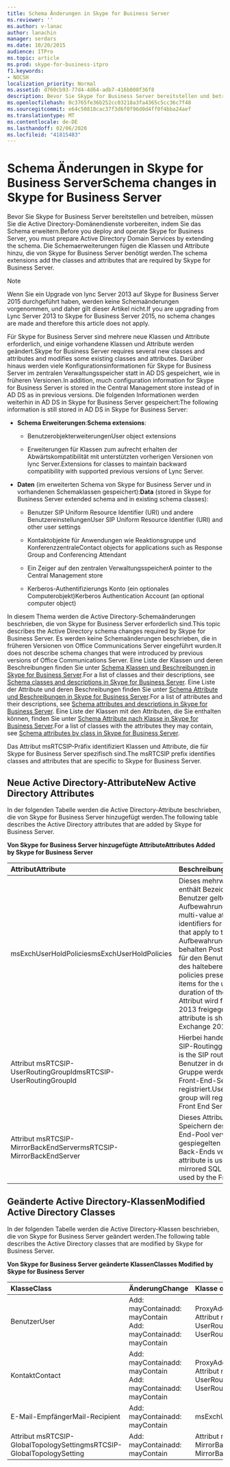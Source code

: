 ```yaml
---
title: Schema Änderungen in Skype for Business Server
ms.reviewer: ''
ms.author: v-lanac
author: lanachin
manager: serdars
ms.date: 10/20/2015
audience: ITPro
ms.topic: article
ms.prod: skype-for-business-itpro
f1.keywords:
- NOCSH
localization_priority: Normal
ms.assetid: d760cb93-77d4-4d64-adb7-416b808f36f8
description: Bevor Sie Skype for Business Server bereitstellen und betreiben, müssen Sie die Active Directory-Domänendienste vorbereiten, indem Sie das Schema erweitern. Die Schemaerweiterungen fügen die Klassen und Attribute hinzu, die von Skype for Business Server benötigt werden.
ms.openlocfilehash: 0c3765fe36b252cc03218a3fa4365c5cc36c7f48
ms.sourcegitcommit: e64c50818cac37f3d6f0f96d0d4ff0f4bba24aef
ms.translationtype: MT
ms.contentlocale: de-DE
ms.lasthandoff: 02/06/2020
ms.locfileid: "41815483"
---
```

# <a name="schema-changes-in-skype-for-business-server"></a><span data-ttu-id="0e235-104">Schema Änderungen in Skype for Business Server</span><span class="sxs-lookup"><span data-stu-id="0e235-104">Schema changes in Skype for Business Server</span></span>
 
<span data-ttu-id="0e235-105">Bevor Sie Skype for Business Server bereitstellen und betreiben, müssen Sie die Active Directory-Domänendienste vorbereiten, indem Sie das Schema erweitern.</span><span class="sxs-lookup"><span data-stu-id="0e235-105">Before you deploy and operate Skype for Business Server, you must prepare Active Directory Domain Services by extending the schema.</span></span> <span data-ttu-id="0e235-106">Die Schemaerweiterungen fügen die Klassen und Attribute hinzu, die von Skype for Business Server benötigt werden.</span><span class="sxs-lookup"><span data-stu-id="0e235-106">The schema extensions add the classes and attributes that are required by Skype for Business Server.</span></span>

> [!NOTE]
> <span data-ttu-id="0e235-107">Wenn Sie ein Upgrade von lync Server 2013 auf Skype for Business Server 2015 durchgeführt haben, werden keine Schemaänderungen vorgenommen, und daher gilt dieser Artikel nicht.</span><span class="sxs-lookup"><span data-stu-id="0e235-107">If you are upgrading from Lync Server 2013 to Skype for Business Server 2015, no schema changes are made and therefore this article does not apply.</span></span>
  
<span data-ttu-id="0e235-108">Für Skype for Business Server sind mehrere neue Klassen und Attribute erforderlich, und einige vorhandene Klassen und Attribute werden geändert.</span><span class="sxs-lookup"><span data-stu-id="0e235-108">Skype for Business Server requires several new classes and attributes and modifies some existing classes and attributes.</span></span> <span data-ttu-id="0e235-109">Darüber hinaus werden viele Konfigurationsinformationen für Skype for Business Server im zentralen Verwaltungsspeicher statt in AD DS gespeichert, wie in früheren Versionen.</span><span class="sxs-lookup"><span data-stu-id="0e235-109">In addition, much configuration information for Skype for Business Server is stored in the Central Management store instead of in AD DS as in previous versions.</span></span> <span data-ttu-id="0e235-110">Die folgenden Informationen werden weiterhin in AD DS in Skype for Business Server gespeichert:</span><span class="sxs-lookup"><span data-stu-id="0e235-110">The following information is still stored in AD DS in Skype for Business Server:</span></span>
  
- <span data-ttu-id="0e235-111">**Schema Erweiterungen**:</span><span class="sxs-lookup"><span data-stu-id="0e235-111">**Schema extensions**:</span></span>
    
  - <span data-ttu-id="0e235-112">Benutzerobjekterweiterungen</span><span class="sxs-lookup"><span data-stu-id="0e235-112">User object extensions</span></span>
    
  - <span data-ttu-id="0e235-113">Erweiterungen für Klassen zum aufrecht erhalten der Abwärtskompatibilität mit unterstützten vorherigen Versionen von lync Server.</span><span class="sxs-lookup"><span data-stu-id="0e235-113">Extensions for classes to maintain backward compatibility with supported previous versions of Lync Server.</span></span>
    
- <span data-ttu-id="0e235-114">**Daten** (im erweiterten Schema von Skype for Business Server und in vorhandenen Schemaklassen gespeichert):</span><span class="sxs-lookup"><span data-stu-id="0e235-114">**Data** (stored in Skype for Business Server extended schema and in existing schema classes):</span></span>
    
  - <span data-ttu-id="0e235-115">Benutzer SIP Uniform Resource Identifier (URI) und andere Benutzereinstellungen</span><span class="sxs-lookup"><span data-stu-id="0e235-115">User SIP Uniform Resource Identifier (URI) and other user settings</span></span>
    
  - <span data-ttu-id="0e235-116">Kontaktobjekte für Anwendungen wie Reaktionsgruppe und Konferenzzentrale</span><span class="sxs-lookup"><span data-stu-id="0e235-116">Contact objects for applications such as Response Group and Conferencing Attendant</span></span>
    
  - <span data-ttu-id="0e235-117">Ein Zeiger auf den zentralen Verwaltungsspeicher</span><span class="sxs-lookup"><span data-stu-id="0e235-117">A pointer to the Central Management store</span></span>
    
  - <span data-ttu-id="0e235-118">Kerberos-Authentifizierungs Konto (ein optionales Computerobjekt)</span><span class="sxs-lookup"><span data-stu-id="0e235-118">Kerberos Authentication Account (an optional computer object)</span></span>
    
<span data-ttu-id="0e235-119">In diesem Thema werden die Active Directory-Schemaänderungen beschrieben, die von Skype for Business Server erforderlich sind.</span><span class="sxs-lookup"><span data-stu-id="0e235-119">This topic describes the Active Directory schema changes required by Skype for Business Server.</span></span> <span data-ttu-id="0e235-120">Es werden keine Schemaänderungen beschrieben, die in früheren Versionen von Office Communications Server eingeführt wurden.</span><span class="sxs-lookup"><span data-stu-id="0e235-120">It does not describe schema changes that were introduced by previous versions of Office Communications Server.</span></span> <span data-ttu-id="0e235-121">Eine Liste der Klassen und deren Beschreibungen finden Sie unter [Schema Klassen und Beschreibungen in Skype for Business Server](schema-classes-and-descriptions.md).</span><span class="sxs-lookup"><span data-stu-id="0e235-121">For a list of classes and their descriptions, see [Schema classes and descriptions in Skype for Business Server](schema-classes-and-descriptions.md).</span></span> <span data-ttu-id="0e235-122">Eine Liste der Attribute und deren Beschreibungen finden Sie unter [Schema Attribute und Beschreibungen in Skype for Business Server](schema-attributes-and-descriptions.md).</span><span class="sxs-lookup"><span data-stu-id="0e235-122">For a list of attributes and their descriptions, see [Schema attributes and descriptions in Skype for Business Server](schema-attributes-and-descriptions.md).</span></span> <span data-ttu-id="0e235-123">Eine Liste der Klassen mit den Attributen, die Sie enthalten können, finden Sie unter [Schema Attribute nach Klasse in Skype for Business Server](schema-attributes-by-class.md).</span><span class="sxs-lookup"><span data-stu-id="0e235-123">For a list of classes with the attributes they may contain, see [Schema attributes by class in Skype for Business Server](schema-attributes-by-class.md).</span></span>
  
<span data-ttu-id="0e235-124">Das Attribut msRTCSIP-Präfix identifiziert Klassen und Attribute, die für Skype for Business Server spezifisch sind.</span><span class="sxs-lookup"><span data-stu-id="0e235-124">The msRTCSIP prefix identifies classes and attributes that are specific to Skype for Business Server.</span></span>
  
## <a name="new-active-directory-attributes"></a><span data-ttu-id="0e235-125">Neue Active Directory-Attribute</span><span class="sxs-lookup"><span data-stu-id="0e235-125">New Active Directory Attributes</span></span>

<span data-ttu-id="0e235-126">In der folgenden Tabelle werden die Active Directory-Attribute beschrieben, die von Skype for Business Server hinzugefügt werden.</span><span class="sxs-lookup"><span data-stu-id="0e235-126">The following table describes the Active Directory attributes that are added by Skype for Business Server.</span></span>
  
<span data-ttu-id="0e235-127">**Von Skype for Business Server hinzugefügte Attribute**</span><span class="sxs-lookup"><span data-stu-id="0e235-127">**Attributes Added by Skype for Business Server**</span></span>

|<span data-ttu-id="0e235-128">**Attribut**</span><span class="sxs-lookup"><span data-stu-id="0e235-128">**Attribute**</span></span>|<span data-ttu-id="0e235-129">**Beschreibung**</span><span class="sxs-lookup"><span data-stu-id="0e235-129">**Description**</span></span>|
|:-----|:-----|
|<span data-ttu-id="0e235-130">msExchUserHoldPolicies</span><span class="sxs-lookup"><span data-stu-id="0e235-130">msExchUserHoldPolicies</span></span>  <br/> |<span data-ttu-id="0e235-131">Dieses mehrwertige Attribut enthält Bezeichner für für den Benutzer geltende Aufbewahrungsrichtlinien.</span><span class="sxs-lookup"><span data-stu-id="0e235-131">This multi-value attribute holds identifiers for hold policies that apply to the user.</span></span> <span data-ttu-id="0e235-132">Aufbewahrungsrichtlinien behalten Postfachelemente für den Benutzer für die Dauer des haltebereichs bei.</span><span class="sxs-lookup"><span data-stu-id="0e235-132">Hold policies preserve mailbox items for the user for the duration of the hold.</span></span> <span data-ttu-id="0e235-133">Dieses Attribut wird für Exchange 2013 freigegeben.</span><span class="sxs-lookup"><span data-stu-id="0e235-133">This attribute is shared with Exchange 2013.</span></span>  <br/> |
|<span data-ttu-id="0e235-134">Attribut msRTCSIP-UserRoutingGroupId</span><span class="sxs-lookup"><span data-stu-id="0e235-134">msRTCSIP-UserRoutingGroupId</span></span>  <br/> |<span data-ttu-id="0e235-135">Hierbei handelt es sich um die SIP-Routinggruppen-ID.</span><span class="sxs-lookup"><span data-stu-id="0e235-135">This is the SIP routing group ID.</span></span> <span data-ttu-id="0e235-136">Benutzer in der gleichen Gruppe werden für denselben Front-End-Server registriert.</span><span class="sxs-lookup"><span data-stu-id="0e235-136">Users in the same group will register to the same Front End Server.</span></span>  <br/> |
|<span data-ttu-id="0e235-137">Attribut msRTCSIP-MirrorBackEndServer</span><span class="sxs-lookup"><span data-stu-id="0e235-137">msRTCSIP-MirrorBackEndServer</span></span>  <br/> |<span data-ttu-id="0e235-138">Dieses Attribut wird zum Speichern des vom Front-End-Pool verwendeten gespiegelten SQL Server-Back-Ends verwendet.</span><span class="sxs-lookup"><span data-stu-id="0e235-138">This attribute is used to store the mirrored SQL Server backend used by the Front End pool.</span></span>  <br/> |
   
## <a name="modified-active-directory-classes"></a><span data-ttu-id="0e235-139">Geänderte Active Directory-Klassen</span><span class="sxs-lookup"><span data-stu-id="0e235-139">Modified Active Directory Classes</span></span>

<span data-ttu-id="0e235-140">In der folgenden Tabelle werden die Active Directory-Klassen beschrieben, die von Skype for Business Server geändert werden.</span><span class="sxs-lookup"><span data-stu-id="0e235-140">The following table describes the Active Directory classes that are modified by Skype for Business Server.</span></span>
  
<span data-ttu-id="0e235-141">**Von Skype for Business Server geänderte Klassen**</span><span class="sxs-lookup"><span data-stu-id="0e235-141">**Classes Modified by Skype for Business Server**</span></span>

|<span data-ttu-id="0e235-142">**Klasse**</span><span class="sxs-lookup"><span data-stu-id="0e235-142">**Class**</span></span>|<span data-ttu-id="0e235-143">**Änderung**</span><span class="sxs-lookup"><span data-stu-id="0e235-143">**Change**</span></span>|<span data-ttu-id="0e235-144">**Klasse oder Attribut**</span><span class="sxs-lookup"><span data-stu-id="0e235-144">**Class or Attribute**</span></span>|
|:-----|:-----|:-----|
|<span data-ttu-id="0e235-145">Benutzer</span><span class="sxs-lookup"><span data-stu-id="0e235-145">User</span></span>  <br/> |<span data-ttu-id="0e235-146">Add: mayContain</span><span class="sxs-lookup"><span data-stu-id="0e235-146">add: mayContain</span></span>  <br/> <span data-ttu-id="0e235-147">Add: mayContain</span><span class="sxs-lookup"><span data-stu-id="0e235-147">add: mayContain</span></span>  <br/> |<span data-ttu-id="0e235-148">ProxyAddresses</span><span class="sxs-lookup"><span data-stu-id="0e235-148">ProxyAddresses</span></span>  <br/> <span data-ttu-id="0e235-149">Attribut msRTCSIP-UserRoutingGroupId</span><span class="sxs-lookup"><span data-stu-id="0e235-149">msRTCSIP-UserRoutingGroupId</span></span>  <br/> |
|<span data-ttu-id="0e235-150">Kontakt</span><span class="sxs-lookup"><span data-stu-id="0e235-150">Contact</span></span>  <br/> |<span data-ttu-id="0e235-151">Add: mayContain</span><span class="sxs-lookup"><span data-stu-id="0e235-151">add: mayContain</span></span>  <br/> <span data-ttu-id="0e235-152">Add: mayContain</span><span class="sxs-lookup"><span data-stu-id="0e235-152">add: mayContain</span></span>  <br/> |<span data-ttu-id="0e235-153">ProxyAddresses</span><span class="sxs-lookup"><span data-stu-id="0e235-153">ProxyAddresses</span></span>  <br/> <span data-ttu-id="0e235-154">Attribut msRTCSIP-UserRoutingGroupId</span><span class="sxs-lookup"><span data-stu-id="0e235-154">msRTCSIP-UserRoutingGroupId</span></span>  <br/> |
|<span data-ttu-id="0e235-155">E-Mail-Empfänger</span><span class="sxs-lookup"><span data-stu-id="0e235-155">Mail-Recipient</span></span>  <br/> |<span data-ttu-id="0e235-156">Add: mayContain</span><span class="sxs-lookup"><span data-stu-id="0e235-156">add: mayContain</span></span>  <br/> |<span data-ttu-id="0e235-157">msExchUserHoldPolicies</span><span class="sxs-lookup"><span data-stu-id="0e235-157">msExchUserHoldPolicies</span></span>  <br/> |
|<span data-ttu-id="0e235-158">Attribut msRTCSIP-GlobalTopologySetting</span><span class="sxs-lookup"><span data-stu-id="0e235-158">msRTCSIP-GlobalTopologySetting</span></span>  <br/> |<span data-ttu-id="0e235-159">Add: mayContain</span><span class="sxs-lookup"><span data-stu-id="0e235-159">add: mayContain</span></span>  <br/> |<span data-ttu-id="0e235-160">Attribut msRTCSIP-MirrorBackEndServer</span><span class="sxs-lookup"><span data-stu-id="0e235-160">msRTCSIP-MirrorBackEndServer</span></span>  <br/> |
   

